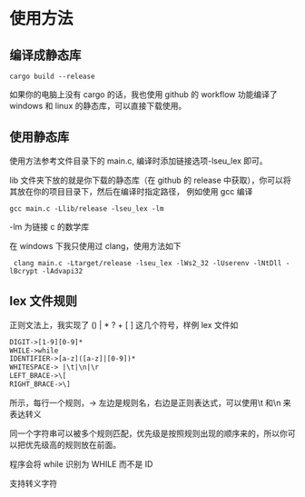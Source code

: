 # 使用方法

## 编译成静态库

```shell
cargo build --release
```

如果你的电脑上没有 cargo 的话，我也使用 github 的 workflow 功能编译了 windows 和 linux 的静态库，可以直接下载使用。

## 使用静态库

使用方法参考文件目录下的 main.c, 编译时添加链接选项-lseu_lex 即可。

lib 文件夹下放的就是你下载的静态库（在 github 的 release 中获取），你可以将其放在你的项目目录下，然后在编译时指定路径，
例如使用 gcc 编译

```shell
gcc main.c -Llib/release -lseu_lex -lm
```

-lm 为链接 c 的数学库

在 windows 下我只使用过 clang，使用方法如下

```shell
 clang main.c -Ltarget/release -lseu_lex -lWs2_32 -lUserenv -lNtDll -lBcrypt -lAdvapi32
```

## lex 文件规则

正则文法上，我实现了 () | \* ? + [ ] 这几个符号，样例 lex 文件如

```lex
DIGIT->[1-9][0-9]*
WHILE->while
IDENTIFIER->[a-z]([a-z]|[0-9])*
WHITESPACE-> |\t|\n|\r
LEFT_BRACE->\[
RIGHT_BRACE->\]
```

所示，每行一个规则，-> 左边是规则名，右边是正则表达式，可以使用\t 和\n 来表达转义

同一个字符串可以被多个规则匹配，优先级是按照规则出现的顺序来的，所以你可以把优先级高的规则放在前面。

程序会将 while 识别为 WHILE 而不是 ID

支持转义字符
